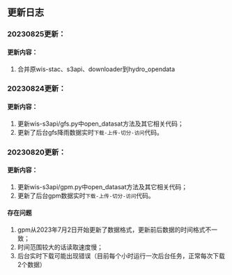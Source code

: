 ## 更新日志

### 20230825更新：
#### 更新内容：
1. 合并原wis-stac、s3api、downloader到hydro_opendata

### 20230824更新：
#### 更新内容：
1. 更新wis-s3api/gfs.py中open_datasat方法及其它相关代码；
2. 更新了后台gfs降雨数据实时`下载-上传-切分-访问`代码。

### 20230820更新：
#### 更新内容：
1. 更新wis-s3api/gpm.py中open_datasat方法及其它相关代码；
2. 更新了后台gpm数据实时`下载-上传-切分-访问`代码。
#### 存在问题
1. gpm从2023年7月2日开始更新了数据格式，更新前后数据的时间格式不一致；
2. 时间范围较大的话读取速度慢；
3. 后台实时下载可能出现错误（目前每个小时运行一次后台任务，正常每次下载2个数据）


